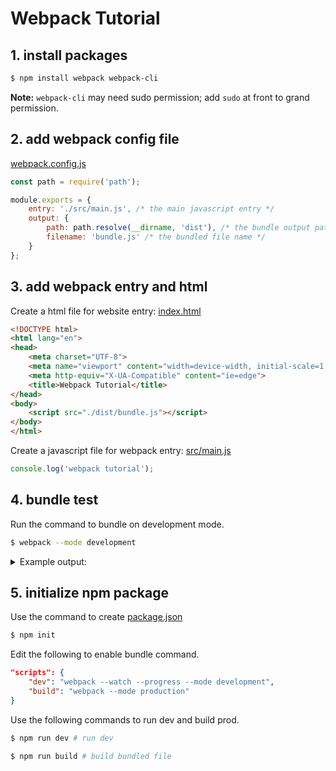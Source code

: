 # Webpack Tutorial

## 1. install packages

```bash
$ npm install webpack webpack-cli
```

**Note:** `webpack-cli` may need sudo permission; add `sudo` at front to grand permission.

## 2. add webpack config file

[webpack.config.js](webpack.config.js)

```javascript
const path = require('path');

module.exports = {
    entry: './src/main.js', /* the main javascript entry */
    output: {
        path: path.resolve(__dirname, 'dist'), /* the bundle output path */
        filename: 'bundle.js' /* the bundled file name */
    }
};
```

## 3. add webpack entry and html

Create a html file for website entry: [index.html](index.html)

```html
<!DOCTYPE html>
<html lang="en">
<head>
    <meta charset="UTF-8">
    <meta name="viewport" content="width=device-width, initial-scale=1.0">
    <meta http-equiv="X-UA-Compatible" content="ie=edge">
    <title>Webpack Tutorial</title>
</head>
<body>
    <script src="./dist/bundle.js"></script>
</body>
</html>
```

Create a javascript file for webpack entry: [src/main.js](src/main.js)

```javascript
console.log('webpack tutorial');
```

## 4. bundle test

Run the command to bundle on development mode.

```bash
$ webpack --mode development
```

<details>

<summary>Example output:</summary>

```
Hash: 5203e04c8d2976e5b59f
Version: webpack 4.10.2
Time: 84ms
Built at: 2018-05-30 22:13:51
    Asset     Size  Chunks             Chunk Names
bundle.js  3.8 KiB    main  [emitted]  main
Entrypoint main = bundle.js
[./src/main.js] 33 bytes {main} [built]
```

</details>

## 5. initialize npm package

Use the command to create [package.json](package.json)

```bash
$ npm init
```

Edit the following to enable bundle command.

```json
"scripts": {
    "dev": "webpack --watch --progress --mode development",
    "build": "webpack --mode production"
}
```

Use the following commands to run dev and build prod.

```bash
$ npm run dev # run dev
```

```bash
$ npm run build # build bundled file
```
